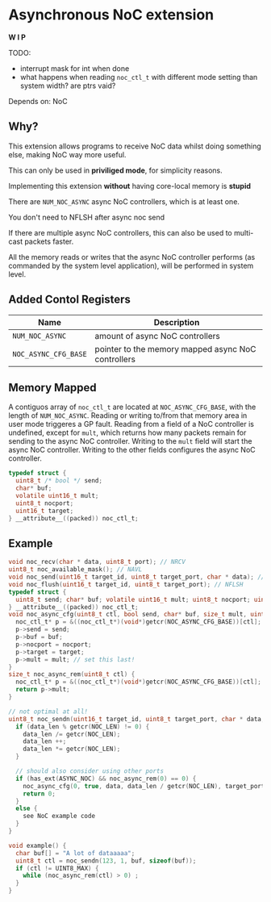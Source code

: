 # Asynchronous NoC extension
**W I P**

TODO:
- interrupt mask for int when done
- what happens when reading `noc_ctl_t` with different mode setting than system width? are ptrs vaid?

Depends on: NoC

## Why?
This extension allows programs to receive NoC data whilst doing something else,
making NoC way more useful.

This can only be used in **priviliged mode**, for simplicity reasons.

Implementing this extension **without** having core-local memory is __stupid__

There are `NUM_NOC_ASYNC` async NoC controllers, which is at least one.

You don't need to NFLSH after async noc send

If there are multiple async NoC controllers, this can also be used to multi-cast packets faster.

All the memory reads or writes that the async NoC controller performs (as commanded by the system level application), will be performed in system level.

## Added Contol Registers
| Name                 | Description   |
| -------------------- | ------------- |
| `NUM_NOC_ASYNC`      | amount of async NoC controllers |
| `NOC_ASYNC_CFG_BASE` | pointer to the memory mapped async NoC controllers |

## Memory Mapped
A contiguos array of `noc_ctl_t` are located at `NOC_ASYNC_CFG_BASE`, with the length of `NUM_NOC_ASYNC`.
Reading or writing to/from that memory area in user mode triggeres a GP fault.
Reading from a field of a NoC controller is undefined, except for `mult`, which returns how many packets remain for sending to the async NoC controller.
Writing to the `mult` field will start the async NoC controller.
Writing to the other fields configures the async NoC controller.

```c
typedef struct {
  uint8_t /* bool */ send;
  char* buf;
  volatile uint16_t mult;
  uint8_t nocport;
  uint16_t target;
} __attribute__((packed)) noc_ctl_t;
```

## Example
```c
void noc_recv(char * data, uint8_t port); // NRCV
uint8_t noc_available_mask(); // NAVL
void noc_send(uint16_t target_id, uint8_t target_port, char * data); // NSND
void noc_flush(uint16_t target_id, uint8_t target_port); // NFLSH
typedef struct {
  uint8_t send; char* buf; volatile uint16_t mult; uint8_t nocport; uint16_t target;
} __attribute__((packed)) noc_ctl_t;
void noc_async_cfg(uint8_t ctl, bool send, char* buf, size_t mult, uint8_t nocport, uint16_t target) {
  noc_ctl_t* p = &((noc_ctl_t*)(void*)getcr(NOC_ASYNC_CFG_BASE))[ctl];
  p->send = send;
  p->buf = buf;
  p->nocport = nocport;
  p->target = target;
  p->mult = mult; // set this last!
}
size_t noc_async_rem(uint8_t ctl) {
  noc_ctl_t* p = &((noc_ctl_t*)(void*)getcr(NOC_ASYNC_CFG_BASE))[ctl];
  return p->mult;
}

// not optimal at all!
uint8_t noc_sendn(uint16_t target_id, uint8_t target_port, char * data, size_t data_len) {
  if (data_len % getcr(NOC_LEN) != 0) {
    data_len /= getcr(NOC_LEN);
    data_len ++;
    data_len *= getcr(NOC_LEN);
  }

  // should also consider using other ports
  if (has_ext(ASYNC_NOC) && noc_async_rem(0) == 0) {
    noc_async_cfg(0, true, data, data_len / getcr(NOC_LEN), target_port, target_id);
    return 0;
  }
  else {
    see NoC example code
  }
}

void example() {
  char buf[] = "A lot of dataaaaa";
  uint8_t ctl = noc_sendn(123, 1, buf, sizeof(buf));
  if (ctl != UINT8_MAX) {
    while (noc_async_rem(ctl) > 0) ;
  }
}
```
